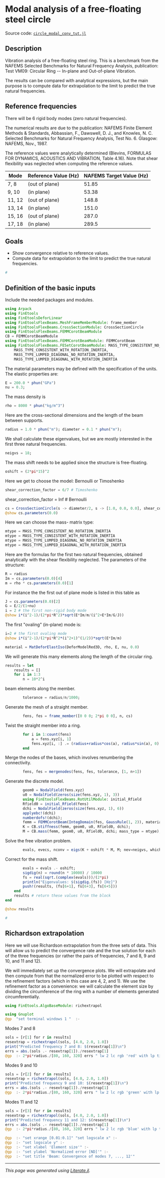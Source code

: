 # Modal analysis of a free-floating steel circle

Source code: [`circle_modal_conv_tut.jl`](circle_modal_conv_tut.jl)

## Description

Vibration analysis of a free-floating steel ring. This is a
benchmark from the NAFEMS Selected Benchmarks for Natural Frequency Analysis,
publication: Test VM09: Circular Ring --  In-plane and Out-of-plane
Vibration.

The results can be compared with analytical expressions, but the main purpose
is to compute data for extrapolation to the limit to predict the true natural
frequencies.

## Reference frequencies

There will be 6 rigid body modes (zero natural frequencies).

The numerical results are due to the publication:
NAFEMS Finite Element Methods & Standards, Abbassian, F., Dawswell, D. J., and
Knowles, N. C. Selected Benchmarks for Natural Frequency Analysis, Test No.
6. Glasgow: NAFEMS, Nov., 1987.

The reference values were analytically determined (Blevins, FORMULAS FOR
DYNAMICS, ACOUSTICS AND VIBRATION, Table 4.16). Note that shear flexibility
was neglected when computing the reference values.

 | Mode       |         Reference Value (Hz)  |  NAFEMS Target Value (Hz) |
 | -------   |     -------  |  ------- |
 | 7, 8 | (out of plane)   |        51.85          |         52.29  |
 | 9, 10 |  (in plane)       |       53.38         |          53.97  |
 | 11, 12 |  (out of plane)   |     148.8          |         149.7  |
 | 13, 14 |  (in plane)       |     151.0          |         152.4  |
 | 15, 16 |  (out of plane)   |     287.0          |         288.3  |
 |  17, 18 |  (in plane)      |      289.5         |          288.3  |

## Goals

- Show convergence relative to reference values.
- Compute data for extrapolation to the limit to predict the true natural
  frequencies.

```julia
#
```

## Definition of the basic inputs

Include the needed packages and modules.

```julia
using Arpack
using FinEtools
using FinEtoolsDeforLinear
using FinEtoolsFlexBeams.MeshFrameMemberModule: frame_member
using FinEtoolsFlexBeams.CrossSectionModule: CrossSectionCircle
using FinEtoolsFlexBeams.FEMMCorotBeamModule
CB = FEMMCorotBeamModule
using FinEtoolsFlexBeams.FEMMCorotBeamModule: FEMMCorotBeam
using FinEtoolsFlexBeams.FESetCorotBeamModule: MASS_TYPE_CONSISTENT_NO_ROTATION_INERTIA,
    MASS_TYPE_CONSISTENT_WITH_ROTATION_INERTIA,
    MASS_TYPE_LUMPED_DIAGONAL_NO_ROTATION_INERTIA,
    MASS_TYPE_LUMPED_DIAGONAL_WITH_ROTATION_INERTIA
```

The material parameters may be defined with the specification of the units.
The elastic properties are:

```julia
E = 200.0 * phun("GPa")
nu = 0.3;
```

The mass density is

```julia
rho = 8000 * phun("kg/m^3")
```

Here are the cross-sectional dimensions and the length of the beam between supports.

```julia
radius = 1.0 * phun("m"); diameter = 0.1 * phun("m");
```

We shall calculate these eigenvalues, but we are mostly interested in the
first three  natural frequencies.

```julia
neigvs = 18;
```

The mass shift needs to be applied since the structure is free-floating.

```julia
oshift = (2*pi*15)^2
```

Here we get to choose the model: Bernoulli or Timoshenko

```julia
shear_correction_factor = 6/7 # Timoshenko
```

shear_correction_factor = Inf # Bernoulli

```julia
cs = CrossSectionCircle(s -> diameter/2, s -> [1.0, 0.0, 0.0], shear_correction_factor)
@show cs.parameters(0.0)
```

Here we can choose the mass- matrix type:

```julia
mtype = MASS_TYPE_CONSISTENT_NO_ROTATION_INERTIA
mtype = MASS_TYPE_CONSISTENT_WITH_ROTATION_INERTIA
mtype = MASS_TYPE_LUMPED_DIAGONAL_NO_ROTATION_INERTIA
mtype = MASS_TYPE_LUMPED_DIAGONAL_WITH_ROTATION_INERTIA
```

Here are the formulas for the first two natural frequencies, obtained
analytically with the shear flexibility  neglected. The parameters of the
structure:

```julia
R = radius
Im = cs.parameters(0.0)[4]
m = rho * cs.parameters(0.0)[1]
```

For instance the the first out of plane mode is listed in this table as

```julia
J = cs.parameters(0.0)[2]
G = E/2/(1+nu)
i = 2 # the first non-rigid body mode
@show i*(i^2-1)/(2*pi*R^2)*sqrt(E*Im/m/(i^2+E*Im/G/J))
```

The first "ovaling" (in-plane) mode is:

```julia
i=2 # the first ovaling mode
@show i*(i^2-1)/(2*pi*R^2*(i^2+1)^(1/2))*sqrt(E*Im/m)

material = MatDeforElastIso(DeforModelRed3D, rho, E, nu, 0.0)
```

We will generate this many elements  along the length of the circular ring.

```julia
results = let
    results = []
    for i in 1:3
        n = 10*2^i
```

beam elements along the member.

```julia
        tolerance = radius/n/1000;
```

Generate the mesh of a straight member.

```julia
        fens, fes = frame_member([0 0 0; 2*pi 0 0], n, cs)
```

Twist the straight member into a ring.

```julia
        for i in 1:count(fens)
            a = fens.xyz[i, 1]
            fens.xyz[i, :] .= (radius+radius*cos(a), radius*sin(a), 0)
        end
```

Merge the nodes of the bases, which involves renumbering the connectivity.

```julia
        fens, fes = mergenodes(fens, fes, tolerance, [1, n+1])
```

Generate the discrete model.

```julia
        geom0 = NodalField(fens.xyz)
        u0 = NodalField(zeros(size(fens.xyz, 1), 3))
        using FinEtoolsFlexBeams.RotUtilModule: initial_Rfield
        Rfield0 = initial_Rfield(fens)
        dchi = NodalField(zeros(size(fens.xyz, 1), 6))
        applyebc!(dchi)
        numberdofs!(dchi);
        femm = FEMMCorotBeam(IntegDomain(fes, GaussRule(1, 2)), material);
        K = CB.stiffness(femm, geom0, u0, Rfield0, dchi);
        M = CB.mass(femm, geom0, u0, Rfield0, dchi; mass_type = mtype);
```

Solve the free vibration problem.

```julia
        evals, evecs, nconv = eigs(K + oshift * M, M; nev=neigvs, which=:SM, ncv = 3*neigvs, maxiter = 2000);
```

Correct for the mass shift.

```julia
        evals = evals .- oshift;
        sigdig(n) = round(n * 10000) / 10000
        fs = real(sqrt.(complex(evals)))/(2*pi)
        println("Eigenvalues: $(sigdig.(fs)) [Hz]")
        push!(results, (fs[6+1], fs[6+3], fs[6+5]))
    end
    results # return these values from the block
end

@show results

#
```

## Richardson extrapolation

Here we will use Richardson extrapolation from the three sets of data. This
will allow us to predict the convergence rate and the true solution for each
of the three frequencies (or rather the pairs of frequencies, 7 and 8, 9 and
10, and 11 and 12).

We will immediately set up the convergence plots. We will extrapolate and then
compute from that the normalized error to be plotted with respect to the
refinement factors (which in this case are 4, 2, and 1). We use the
refinement factor as a convenience: we will calculate the element size by
dividing the circumference of the ring with a number of elements generated
circumferentially.

```julia
using FinEtools.AlgoBaseModule: richextrapol

using Gnuplot
@gp  "set terminal windows 1 "  :-
```

Modes 7 and 8

```julia
sols = [r[1] for r in results]
resextrap = richextrapol(sols, [4.0, 2.0, 1.0])
print("Predicted frequency 7 and 8: $(resextrap[1])\n")
errs = abs.(sols .- resextrap[1])./resextrap[1]
@gp  :- 2*pi*radius./[80, 160, 320] errs " lw 2 lc rgb 'red' with lp title 'Mode 7, 8' "  :-
```

Modes 9 and 10

```julia
sols = [r[2] for r in results]
resextrap = richextrapol(sols, [4.0, 2.0, 1.0])
print("Predicted frequency 9 and 10: $(resextrap[1])\n")
errs = abs.(sols .- resextrap[1])./resextrap[1]
@gp  :- 2*pi*radius./[80, 160, 320] errs " lw 2 lc rgb 'green' with lp title 'Mode 9, 10' "  :-
```

Modes 11 and 12

```julia
sols = [r[3] for r in results]
resextrap = richextrapol(sols, [4.0, 2.0, 1.0])
print("Predicted frequency 11 and 12: $(resextrap[1])\n")
errs = abs.(sols .- resextrap[1])./resextrap[1]
@gp  :- 2*pi*radius./[80, 160, 320] errs " lw 2 lc rgb 'blue' with lp title 'Mode 11, 12' "  :-

@gp  :- "set xrange [0.01:0.1]" "set logscale x" :-
@gp  :- "set logscale y" :-
@gp  :- "set xlabel 'Element size'" :-
@gp  :- "set ylabel 'Normalized error [ND]'" :-
@gp  :- "set title 'Beam: Convergence of modes 7, ..., 12'"
```

---

*This page was generated using [Literate.jl](https://github.com/fredrikekre/Literate.jl).*

